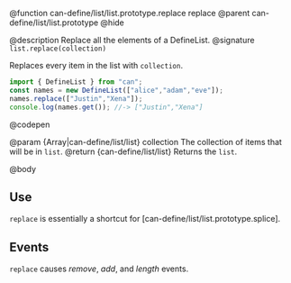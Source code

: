 @function can-define/list/list.prototype.replace replace
@parent can-define/list/list.prototype
@hide

@description Replace all the elements of a DefineList.
@signature `list.replace(collection)`

Replaces every item in the list with `collection`.

  ```js
import { DefineList } from "can";
const names = new DefineList(["alice","adam","eve"]);
names.replace(["Justin","Xena"]);
console.log(names.get()); //-> ["Justin","Xena"]
  ```
  @codepen

  @param {Array|can-define/list/list} collection The collection of items that will be in `list`.
  @return {can-define/list/list} Returns the `list`.

@body

## Use

`replace` is essentially a shortcut for [can-define/list/list.prototype.splice].

## Events

`replace` causes _remove_, _add_, and _length_ events.
